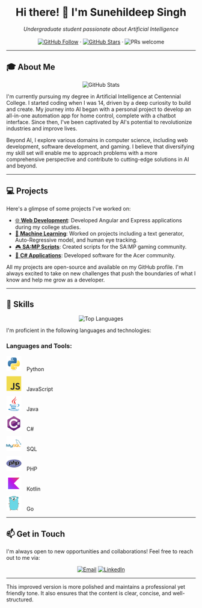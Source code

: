 
<h1 align="center">Hi there! 👋 I'm Sunehildeep Singh</h1>

<p align="center">
  <i>Undergraduate student passionate about Artificial Intelligence</i>
  <br><br>
  <a href="https://github.com/Sunehildeep?tab=followers"><img src="https://img.shields.io/github/followers/Sunehildeep.svg?label=Follow&style=social" alt="GitHub Follow"></a>
  ·
  <a href="https://github.com/Sunehildeep?tab=repositories"><img src="https://img.shields.io/github/stars/Sunehildeep?affiliations=OWNER%2CCOLLABORATOR&style=social" alt="GitHub Stars"></a>
  ·
  <img src="https://img.shields.io/badge/PRs-welcome-brightgreen.svg?style=flat" alt="PRs welcome">
</p>

---

<h2>🎓 About Me</h2>

<p align="center">
  <img src="https://github-readme-stats.vercel.app/api?username=Sunehildeep&show_icons=true&count_private=true&theme=radical&hide=issues" alt="GitHub Stats">
</p>

<p>I'm currently pursuing my degree in Artificial Intelligence at Centennial College. I started coding when I was 14, driven by a deep curiosity to build and create. My journey into AI began with a personal project to develop an all-in-one automation app for home control, complete with a chatbot interface. Since then, I've been captivated by AI's potential to revolutionize industries and improve lives.</p>

<p>Beyond AI, I explore various domains in computer science, including web development, software development, and gaming. I believe that diversifying my skill set will enable me to approach problems with a more comprehensive perspective and contribute to cutting-edge solutions in AI and beyond.</p>

---

<h2>💻 Projects</h2>

<p>Here's a glimpse of some projects I've worked on:</p>

<ul>
  <li><a href="https://github.com/stars/Sunehildeep/lists/web-development">🌐 <strong>Web Development</strong></a>: Developed Angular and Express applications during my college studies.</li>
  <li><a href="https://github.com/stars/Sunehildeep/lists/machine-learning">🤖 <strong>Machine Learning</strong></a>: Worked on projects including a text generator, Auto-Regressive model, and human eye tracking.</li>
  <li><a href="https://github.com/stars/Sunehildeep/lists/sa-mp">🎮 <strong>SA:MP Scripts</strong></a>: Created scripts for the SA:MP gaming community.</li>
  <li><a href="https://github.com/stars/Sunehildeep/lists/c-applications">📱 <strong>C# Applications</strong></a>: Developed software for the Acer community.</li>
</ul>

<p>All my projects are open-source and available on my GitHub profile. I'm always excited to take on new challenges that push the boundaries of what I know and help me grow as a developer.</p>

---

<h2>🚀 Skills</h2>

<p align="center">
  <img src="https://github-readme-stats.vercel.app/api/top-langs/?username=Sunehildeep&layout=compact&theme=radical" alt="Top Languages">
</p>

<p>I'm proficient in the following languages and technologies:</p>

<h3 align="left">Languages and Tools:</h3>
<ul style="list-style: none; padding-left: 0;">
  <li style="display: flex; align-items: center; margin-bottom: 10px;">
    <a href="https://www.python.org/" target="_blank" style="text-decoration: none;">
      <img src="https://raw.githubusercontent.com/devicons/devicon/master/icons/python/python-original.svg" alt="Python" width="40" height="40"/>
      <span style="margin-left: 10px;">Python</span>
    </a>
  </li>
  <li style="display: flex; align-items: center; margin-bottom: 10px;">
    <a href="https://developer.mozilla.org/en-US/docs/Web/JavaScript" target="_blank" style="text-decoration: none;">
      <img src="https://raw.githubusercontent.com/devicons/devicon/master/icons/javascript/javascript-original.svg" alt="JavaScript" width="40" height="40"/>
      <span style="margin-left: 10px;">JavaScript</span>
    </a>
  </li>
  <li style="display: flex; align-items: center; margin-bottom: 10px;">
    <a href="https://www.java.com/" target="_blank" style="text-decoration: none;">
      <img src="https://raw.githubusercontent.com/devicons/devicon/master/icons/java/java-original.svg" alt="Java" width="40" height="40"/>
      <span style="margin-left: 10px;">Java</span>
    </a>
  </li>
  <li style="display: flex; align-items: center; margin-bottom: 10px;">
    <a href="https://docs.microsoft.com/en-us/dotnet/csharp/" target="_blank" style="text-decoration: none;">
      <img src="https://raw.githubusercontent.com/devicons/devicon/master/icons/csharp/csharp-original.svg" alt="C#" width="40" height="40"/>
      <span style="margin-left: 10px;">C#</span>
    </a>
  </li>
  <li style="display: flex; align-items: center; margin-bottom: 10px;">
    <a href="https://www.mysql.com/" target="_blank" style="text-decoration: none;">
      <img src="https://raw.githubusercontent.com/devicons/devicon/master/icons/mysql/mysql-original-wordmark.svg" alt="SQL" width="40" height="40"/>
      <span style="margin-left: 10px;">SQL</span>
    </a>
  </li>
  <li style="display: flex; align-items: center; margin-bottom: 10px;">
    <a href="https://www.php.net/" target="_blank" style="text-decoration: none;">
      <img src="https://raw.githubusercontent.com/devicons/devicon/master/icons/php/php-original.svg" alt="PHP" width="40" height="40"/>
      <span style="margin-left: 10px;">PHP</span>
    </a>
  </li>
  <li style="display: flex; align-items: center; margin-bottom: 10px;">
    <a href="https://kotlinlang.org/" target="_blank" style="text-decoration: none;">
      <img src="https://raw.githubusercontent.com/devicons/devicon/master/icons/kotlin/kotlin-original.svg" alt="Kotlin" width="40" height="40"/>
      <span style="margin-left: 10px;">Kotlin</span>
    </a>
  </li>
  <li style="display: flex; align-items: center; margin-bottom: 10px;">
    <a href="https://golang.org/" target="_blank" style="text-decoration: none;">
      <img src="https://raw.githubusercontent.com/devicons/devicon/master/icons/go/go-original.svg" alt="Go" width="40" height="40"/>
      <span style="margin-left: 10px;">Go</span>
    </a>
  </li>
</ul>


---

<h2>📫 Get in Touch</h2>

<p>I'm always open to new opportunities and collaborations! Feel free to reach out to me via:</p>

<p align="center">
  <a href="mailto:nsunehil@gmail.com"><img src="https://img.icons8.com/fluency/48/000000/email-open.png" alt="Email"></a>
  <a href="https://www.linkedin.com/in/sunehildeep-singh/"><img src="https://img.icons8.com/fluency/48/000000/linkedin-circled.png" alt="LinkedIn"></a>
</p>

---

This improved version is more polished and maintains a professional yet friendly tone. It also ensures that the content is clear, concise, and well-structured.
